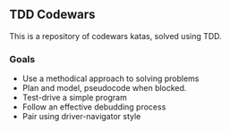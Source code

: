 ## TDD Codewars

This is a repository of codewars katas, solved using TDD. 


 ### Goals
- Use a methodical approach to solving problems
- Plan and model, pseudocode when blocked.
- Test-drive a simple program 
- Follow an effective debudding process
- Pair using driver-navigator style

